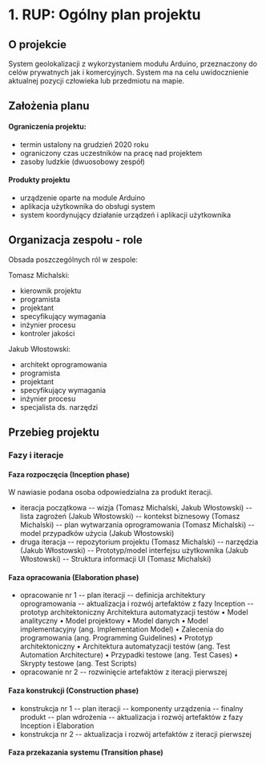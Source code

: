 # 1. RUP: Ogólny plan projektu

## O projekcie

System geolokalizacji z wykorzystaniem modułu Arduino, przeznaczony do celów prywatnych jak i komercyjnych. System ma na celu uwidocznienie aktualnej pozycji człowieka lub przedmiotu na mapie.

## Założenia planu

#### Ograniczenia projektu: 
- termin ustalony na grudzień 2020 roku
- ograniczony czas uczestników na pracę nad projektem
- zasoby ludzkie (dwuosobowy zespół)
#### Produkty projektu
- urządzenie oparte na module Arduino
- aplikacja użytkownika do obsługi system
- system koordynujący działanie urządzeń i aplikacji użytkownika

## Organizacja zespołu - role

Obsada poszczególnych ról w zespole:

Tomasz Michalski:
- kierownik projektu
- programista
- projektant
- specyfikujący wymagania
- inżynier procesu
- kontroler jakości

Jakub Włostowski:
- architekt oprogramowania
- programista
- projektant
- specyfikujący wymagania
- inżynier procesu
- specjalista ds. narzędzi 

## Przebieg projektu
### Fazy i iteracje
#### Faza rozpoczęcia (Inception phase)
W nawiasie podana osoba odpowiedzialna za produkt iteracji.

- iteracja początkowa
-- wizja (Tomasz Michalski, Jakub Włostowski)
-- lista zagrożeń (Jakub Włostowski)
 -- kontekst biznesowy (Tomasz Michalski)
 -- plan wytwarzania oprogramowania (Tomasz Michalski)
 -- model przypadków użycia (Jakub Włostowski)
- druga iteracja
-- repozytorium projektu (Tomasz Michalski)
 -- narzędzia (Jakub Włostowski)
-- Prototyp/model interfejsu użytkownika (Jakub Włostowski)
-- Struktura informacji UI (Tomasz Michalski)
#### Faza opracowania (Elaboration phase)
- opracowanie nr 1
 -- plan iteracji
 -- definicja architektury oprogramowania
 -- aktualizacja i rozwój artefaktów z fazy Inception
 -- prototyp architektoniczny
 Architektura automatyzacji testów
 • Model analityczny  • Model projektowy • Model danych • Model implementacyjny (ang. Implementation Model) • Zalecenia do programowania (ang. Programming Guidelines) • Prototyp architektoniczny • Architektura automatyzacji testów (ang. Test Automation Architecture) • Przypadki testowe (ang. Test Cases) • Skrypty testowe (ang. Test Scripts)
- opracowanie nr 2
 -- rozwinięcie artefaktów z iteracji pierwszej


#### Faza konstrukcji (Construction phase)
- konstrukcja nr 1
 -- plan iteracji
 -- komponenty urządzenia
 -- finalny produkt
 -- plan wdrożenia
 -- aktualizacja i rozwój artefaktów z fazy Inception i Elaboration
- konstrukcja nr 2
 -- aktualizacja i rozwój artefaktów z iteracji pierwszej

#### Faza przekazania systemu (Transition phase)
<!--stackedit_data:
eyJoaXN0b3J5IjpbLTE5MDEyODM1MjEsMTkxOTgxMzQ2Nyw0MD
g3MzU4NTQsLTEyMDE5MDI2NjEsLTEwNDU1NDQxNjcsLTUzNzcx
NDg5MCwtMjUxNTQwODkxLC0zMjgxNTE0MzcsMzc5ODg3NTAxLC
0xNTQ3OTk0ODk5LDY3MjA0NzkxXX0=
-->